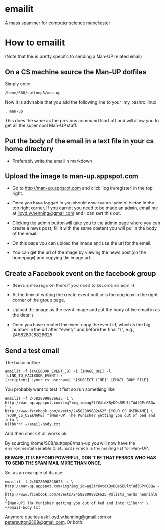 emailit
=======
A mass spammer for computer science manchester

How to emailit
==============
(Note that this is pretty specific to sending a Man-UP related email)

On a CS machine source the Man-UP dotfiles
--------------------------
Simply enter

    /home/S08/suttonp8/man-up

Now it is advisable that you add the following line to your .my_bashrc.linux

    . man-up

This does the same as the previous command (sort of) and will allow you to get
all the super cool Man-UP stuff.

Put the body of the email in a text file in your cs home directory
------------------------------------------------------------------
- Preferably write the email in
  [markdown](http://daringfireball.net/projects/markdown/basics)

Upload the image to man-up.appspot.com
--------------------------------------
- Go to http://man-up.appspot.com and click 'log in/register' in the top right.

- Once you have logged in you should now see an 'admin' button in the top right
  corner, if you cannot you need to be made an admin, email me at
  lloyd.w.henning@gmail.com and I can sort this out. 

- Clicking the admin button will take you to the admin page where you can
  create a news post, fill it with the same content you will put in the body of
  the email.

- On this page you can upload the image and use the url for the email. 

- You can get the url of the image by viewing the news post (on the homepage)
  and copying the image url.

Create a Facebook event on the facebook group 
---------------------------------------------
- (leave a message on there if you need to become an admin). 

- At the time of writing the create event button is the cog icon in the right
  corner of the group page.

- Upload the image as the event image and put the body of the email in as the
  details.

- Once you have created the event copy the event id, which is the big number in
  the url after "event/" and before the final "/", e.g., 245828098826625

Send a test email
-----------------
The basic outline

    emailit -f [FACEBOOK_EVENT_ID] -i [IMAGE_URL] -l [LINK_TO_FACEBOOK_EVENT] \
    [recipient] [your_cs_username] "[SUBJECT LINE]" [EMAIL_BODY_FILE]

You probably want to test it first so run something like 

    emailit -f 245828098826625 -i \
    http://man-up.appspot.com/img?img_id=agZtYW4tdXByDQsSBUltYWdlGPrGBQw -l \
    http://www.facebook.com/events/245828098826625 [YOUR_CS_USERNAME] \
    [YOUR_CS_USERNAME] "[Man-UP] The Punisher getting you out of bed and into \
    Kilburn" ~/email-body.txt

And then check it all works ok

By sourcing /home/S08/suttonp8/man-up you will now have the environmental
variable $list_nerds which is the mailing list for Man-UP.

**BEWARE, IT IS BEYOND POWERFUL, DON'T BE THAT PERSON WHO HAS TO SEND THE SPAM
  MAIL MORE THAN ONCE.**

So, as an example of its use:

    emailit -f 245828098826625 -i \
    http://man-up.appspot.com/img?img_id=agZtYW4tdXByDQsSBUltYWdlGPrGBQw -l \
    http://www.facebook.com/events/245828098826625 @$lists_nerds henninl8 \
    "[Man-UP] The Punisher getting you out of bed and into Kilburn" \
    ~/email-body.txt

Anymore queries ask lloyd.w.henning@gmail.com or petersutton2009@gmail.com. Or
both.

